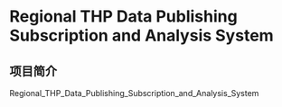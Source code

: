 # Regional THP Data Publishing Subscription and Analysis System

## 项目简介

Regional_THP_Data_Publishing_Subscription_and_Analysis_System